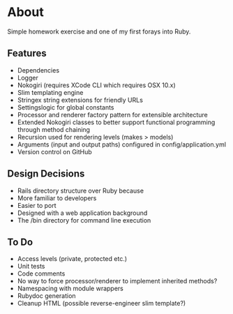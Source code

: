 # About

Simple homework exercise and one of my first forays into Ruby.

## Features

* Dependencies
 * Logger
 * Nokogiri (requires XCode CLI which requires OSX 10.x)
 * Slim templating engine
 * Stringex string extensions for friendly URLs
 * Settingslogic for global constants
* Processor and renderer factory pattern for extensible architecture
* Extended Nokogiri classes to better support functional programming through method chaining
* Recursion used for rendering levels (makes > models)
* Arguments (input and output paths) configured in config/application.yml
* Version control on GitHub

## Design Decisions

* Rails directory structure over Ruby because
 * More familiar to developers
 * Easier to port
 * Designed with a web application background
 * The /bin directory for command line execution

## To Do

* Access levels (private, protected etc.)
* Unit tests
* Code comments
* No way to force processor/renderer to implement inherited methods?
* Namespacing with module wrappers
* Rubydoc generation
* Cleanup HTML (possible reverse-engineer slim template?)